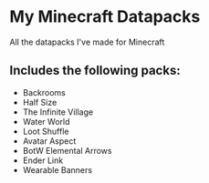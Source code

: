 # My Minecraft Datapacks
All the datapacks I've made for Minecraft

## Includes the following packs:
- Backrooms
- Half Size
- The Infinite Village
- Water World
- Loot Shuffle
- Avatar Aspect
- BotW Elemental Arrows
- Ender Link
- Wearable Banners
